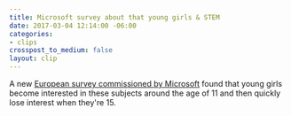 ```yaml
---
title: Microsoft survey about that young girls & STEM
date: 2017-03-04 12:14:00 -06:00
categories:
- clips
crosspost_to_medium: false
layout: clip
---
```


A new [European survey commissioned by Microsoft](http://ift.tt/2n0NsYX) found that young girls become interested in these subjects around the age of 11 and then quickly lose interest when they&#39;re 15.
